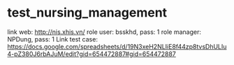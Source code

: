 # test_nursing_management
link web: http://nis.xhis.vn/
role user: bsskhd, pass: 1
role manager: NPDung, pass: 1
Link test case: https://docs.google.com/spreadsheets/d/19N3xeH2NLIiE8f44zp8tvsDhULIu4-pZ380J6rbAJuM/edit?gid=654472887#gid=654472887
